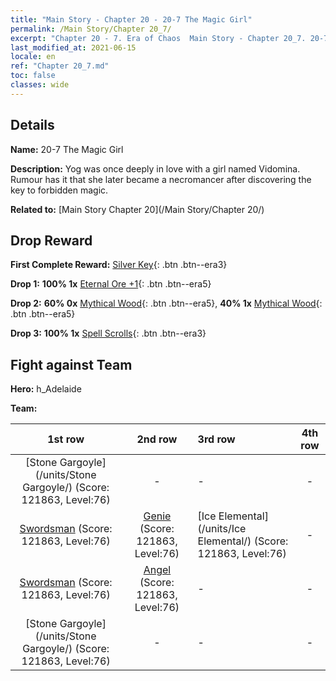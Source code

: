 ```yaml
---
title: "Main Story - Chapter 20 - 20-7 The Magic Girl"
permalink: /Main Story/Chapter 20_7/
excerpt: "Chapter 20 - 7. Era of Chaos  Main Story - Chapter 20_7. 20-7 The Magic Girl"
last_modified_at: 2021-06-15
locale: en
ref: "Chapter 20_7.md"
toc: false
classes: wide
---
```


## Details

 **Name:** 20-7 The Magic Girl

 **Description:** Yog was once deeply in love with a girl named Vidomina. Rumour has it that she later became a necromancer after discovering the key to forbidden magic.

 **Related to:** [Main Story Chapter 20](/Main Story/Chapter 20/)

## Drop Reward

 **First Complete Reward:** [Silver Key](/Items/con_693/){: .btn .btn--era3}

 **Drop 1:** **100% 1x** [Eternal Ore +1](/Items/mat_68/){: .btn .btn--era5}

 **Drop 2:** **60% 0x** [Mythical Wood](/Items/mat_62/){: .btn .btn--era5}, **40% 1x** [Mythical Wood](/Items/mat_62/){: .btn .btn--era5}

 **Drop 3:** **100% 1x** [Spell Scrolls](/Items/con_694/){: .btn .btn--era3}


## Fight against Team
 **Hero:** h_Adelaide

 **Team:**


  | 1st row | 2nd row | 3rd row | 4th row |
  |:----:|:----:|:----|:----:|
  | [Stone Gargoyle](/units/Stone Gargoyle/) (Score: 121863, Level:76)  | - | - | - |
  | [Swordsman](/units/Swordsman/) (Score: 121863, Level:76)  | [Genie](/units/Genie/) (Score: 121863, Level:76)  | [Ice Elemental](/units/Ice Elemental/) (Score: 121863, Level:76)  | - |
  | [Swordsman](/units/Swordsman/) (Score: 121863, Level:76)  | [Angel](/units/Angel/) (Score: 121863, Level:76)  | - | - |
  | [Stone Gargoyle](/units/Stone Gargoyle/) (Score: 121863, Level:76)  | - | - | - |


